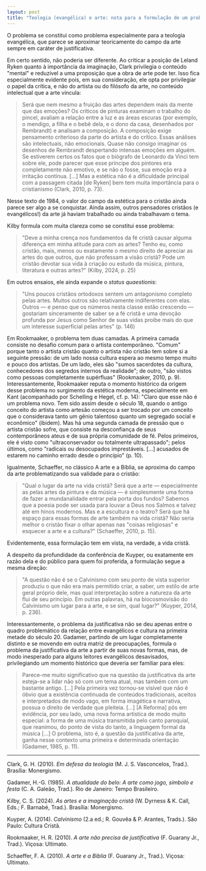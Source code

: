 ```yaml
---
layout: post
title: "Teologia (evangélica) e arte: nota para a formulação de um problema"
---
```


O problema se constitui como problema especialmente para a teologia evangélica, que parece se aproximar teoricamente do campo da arte sempre em caráter de justificativa.

Em certo sentido, não poderia ser diferente. Ao criticar a posição de Leland Ryken quanto à importância da imaginação, Clark privilegia o conteúdo "mental" e reduzível a uma proposição que a obra de arte pode ter. Isso fica especialmente evidente pois, em sua consideração, ele opta por privilegiar o papel da crítica, e não do artista ou do filósofo da arte, no conteúdo intelectual que a arte vincula:

>Será que nem mesmo a fruição das artes dependem mais da mente que das emoções? Os críticos de pinturas examinam o trabalho do pincel, avaliam a relação entre a luz e as áreas escuras (por exemplo, o mendigo, a filha e o bebê dela, e o dono da casa, desenhados por Rembrandt) e analisam a composição. A composição exige pensamento criterioso da parte do artista e do crítico. Essas análises são intelectuais, não emocionais. Quase não consigo imaginar os desenhos de Rembrandt despertando intensas emoções em alguém. Se estiverem certos os fatos que o biógrafo de Leonardo da Vinci tem sobre ele, pode parecer que esse príncipe dos pintores era completamente não emotivo, e se não o fosse, sua emoção era a irritação contínua. [...] Mas a estética não é a dificuldade principal com a passagem citada [de Ryken] bem tem muita importância para o cristianismo (Clark, 2010, p. 73).

Nesse texto de 1984, o valor do campo da estética para o cristão ainda parece ser algo a se conquistar. Ainda assim, outros pensadores cristãos (e evangélicos!) da arte já haviam trabalhado ou ainda trabalhavam o tema.

Kilby formula com muita clareza como se constitui esse problema:

>"Deve a minha crença nos fundamentos da fé cristã causar alguma diferença em minha atitude para com as artes? Tenho eu, como cristão, mais, menos ou exatamente o mesmo direito de apreciar as artes do que outros, que não professam a visão cristã? Pode um cristão devotar sua vida à criação ou estudo da música, pintura, literatura e outras artes?" (Kilby, 2024, p. 25)

Em outros ensaios, ele ainda expande o *status quaestionis*:

>"Uns poucos cristãos ortodoxos sentem um antagonismo completo pelas artes. Muitos outros são relativamente indiferentes com elas. Outros — e penso que os números nesta classe estão crescendo — gostariam sinceramente de saber se a fé cristã e uma devoção profunda por Jesus como Senhor de suas vidas proíbe mais do que um interesse superficial pelas artes" (p. 146)

Em Rookmaaker, o problema tem duas camadas. A primeira camada consiste no desafio comum para o artista contemporâneo. "Comum" porque tanto o artista cristão quanto o artista não cristão tem sobre si a seguinte pressão: de um lado nossa cultura espera ao mesmo tempo muito e pouco dos artistas. De um lado, eles são "sumos sacerdotes da cultura, conhecedores dos segredos internos da realidade"; de outro, "são vistos como pessoas completamente supérfluas" (Rookmaaker, 2010, p. 9). Interessantemente, Rookmaaker reputa o momento histórico da origem desse problema no surgimento da estética moderna, especialmente em Kant (acompanhado por Schelling e Hegel, cf. p. 14): "Claro que esse não é um problema novo. Tem sido assim desde o século 18, quando o antigo conceito do artista como artesão começou a ser trocado por um conceito que o considerava tanto um gênio talentoso quanto um segregado social e econômico" (ibidem). Mas há uma segunda camada de pressão que o artista cristão sofre, que consiste na desconfiança de seus contemporâneos ateus e de sua própria comunidade de fé. Pelos primeiros, ele é visto como "ultraconservador ou totalmente ultrapassado"; pelos últimos, como "radicais ou desocupados imprestáveis. [...] acusados de estarem no caminho errado desde o princípio" (p. 10).

Igualmente, Schaeffer, no clássico A arte e a Bíblia, se aproxima do campo da arte problematizando sua validade para o cristão:

>"Qual o lugar da arte na vida cristã? Será que a arte — especialmente as pelas artes da pintura e da música — é simplesmente uma forma de fazer a mundanalidade entrar pela porta dos fundos? Sabemos que a poesia pode ser usada para louvar a Deus nos Salmos e talvez até em hinos modernos. Mas e a escultura e o teatro? Será que há espaço para essas formas de arte também na vida cristã? Não seria melhor o cristão fixar o olhar apenas nas "coisas religiosas" e esquecer a arte e a cultura?" (Schaeffer, 2010, p. 15).

Evidentemente, essa formulação tem em vista, na verdade, a vida cristã.

A despeito da profundidade da conferência de Kuyper, ou exatamente em razão dela e do público para quem foi proferida, a formulação segue a mesma direção:

>"A questão não é se o Calvinismo com seu ponto de vista superior produziu o que não era mais permitido criar, a saber, um estilo de arte geral próprio dele, mas qual interpretação sobre a natureza da arte flui de seu princípio. Em outras palavras, há na biocosmovisão do Calvinismo um lugar para a arte, e se sim, qual lugar?" (Kuyper, 2014, p. 236).

Interessantemente, o problema da justificativa não se deu apenas entre o quadro problemático da relação entre evangélicos e cultura na primeira metade do século 20. Gadamer, partindo de um lugar completamente distinto e se movendo em outra matriz de preocupações, formula o problema da justificativa da arte a partir de suas novas formas, mas, de modo inesperado para alguns leitores evangélicos desavisados, privilegiando um momento histórico que deveria ser familiar para eles:

>Parece-me muito significativo que na questão da justificativa da arte esteja-se a lidar não só com um tema atual, mas também com um bastante antigo. [...] Pela primeira vez tornou-se visível que não é óbvio que a existência continuada de conteúdos tradicionais, aceitos e interpretados de modo vago, em forma imagética e narrativa, possua o direito de verdade que pleiteia. [...] [A Reforma] pôs em evidência, por seu lado, uma nova forma artística de modo muito especial: a forma de uma música transmitida pelo canto paroquial, que reanimou, do ponto de vista do tanto, a linguagem formal da música [...] O problema, isto é, a questão da justificativa da arte, ganha nesse contexto uma primeira e determinada orientação (Gadamer, 1985, p. 11).

***

Clark, G. H. (2010). _Em defesa da teologia_ (M. J. S. Vasconcelos, Trad.). Brasília: Monergismo.

Gadamer, H.-G. (1985). _A atualidade do belo: A arte como jogo, símbolo e festa_ (C. A. Galeão, Trad.). Rio de Janeiro: Tempo Brasileiro.

Kilby, C. S. (2024). _As artes e a imaginação cristã_ (W. Dyrness & K. Call, Eds.; F. Barnabé, Trad.). Brasília: Monergismo.

Kuyper, A. (2014). _Calvinismo_ (2.a ed.; R. Gouvêa & P. Arantes, Trads.). São Paulo: Cultura Cristã.

Rookmaaker, H. R. (2010). _A arte não precisa de justificativa_ (F. Guarany Jr., Trad.). Viçosa: Ultimato.

Schaeffer, F. A. (2010). _A arte e a Bíblia_ (F. Guarany Jr., Trad.). Viçosa: Ultimato.
